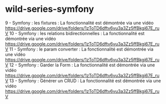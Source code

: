 # wild-series-symfony
 
 
 9 - Symfony : les fixtures : La fonctionnalité est démontrée via une vidéo https://drive.google.com/drive/folders/1zToTD6dftv6vu3a3Zz5ffBkgi67E_ruV
 10 - Symfony : les relations bidirectionnelles : La fonctionnalité est démontrée via une vidéo https://drive.google.com/drive/folders/1zToTD6dftv6vu3a3Zz5ffBkgi67E_ruV
 11 - Symfony : le param converter : La fonctionnalité est démontrée via une vidéo https://drive.google.com/drive/folders/1zToTD6dftv6vu3a3Zz5ffBkgi67E_ruV
 12 - Symfony : Garder la Form : La fonctionnalité est démontrée via une vidéo https://drive.google.com/drive/folders/1zToTD6dftv6vu3a3Zz5ffBkgi67E_ruV
 13 - Symfony : Générer un CRUD : La fonctionnalité est démontrée via une vidéo  https://drive.google.com/drive/folders/1zToTD6dftv6vu3a3Zz5ffBkgi67E_ruV


